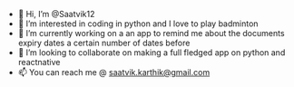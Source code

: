 - 👋 Hi, I’m @Saatvik12
- 👀 I’m interested in coding in python and I love to play badminton
- 🌱 I’m currently working on a an app to remind me about the documents expiry dates a certain number of dates before
- 💞️ I’m looking to collaborate on making a full fledged app on python and reactnative
- 📫 You can reach me @ saatvik.karthik@gmail.com

<!---
Saatvik12/Saatvik12 is a ✨ special ✨ repository because its `README.md` (this file) appears on your GitHub profile.
You can click the Preview link to take a look at your changes.
--->
